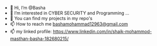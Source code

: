 - 👋 Hi, I’m @Basha
- 👀 I’m interested in CYBER SECURITY and Programming ...
- 🌱 You can find my projects in my repo's
- 📫 How to reach me bashamohammad12963@gmail.com
- 📫 my linked profile: https://www.linkedin.com/in/shaik-mohammod-masthan-basha-182680215/

<!---
Basha011/Basha011 is a ✨ special ✨ repository because its `README.md` (this file) appears on your GitHub profile.
You can click the Preview link to take a look at your changes.
--->
